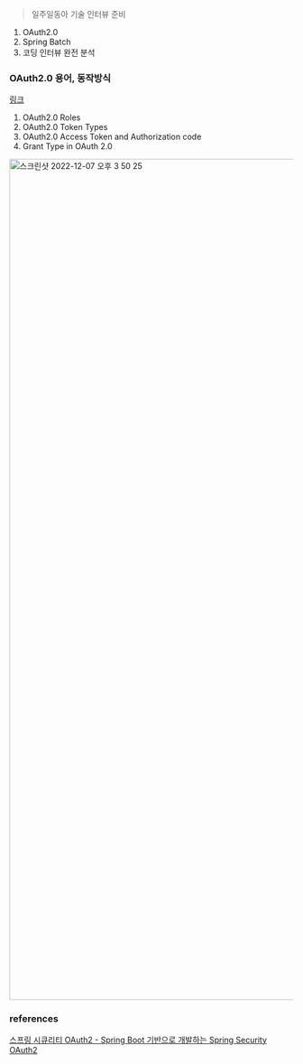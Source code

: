 > 일주일동아 기술 인터뷰 준비

1. OAuth2.0 
2. Spring Batch
3. 코딩 인터뷰 완전 분석

### OAuth2.0 용어, 동작방식

[링크](https://m0o0o0o.github.io/oauth2.0/2022/12/04/OAuth2.0_init.html)

1. OAuth2.0 Roles
2. OAuth2.0 Token Types
3. OAuth2.0 Access Token and Authorization code
4. Grant Type in OAuth 2.0

<img width="1490" alt="스크린샷 2022-12-07 오후 3 50 25" src="https://user-images.githubusercontent.com/68809337/206108777-1f36f4a8-8bfa-4e4b-a119-004db901104e.png">

### references
[스프링 시큐리티 OAuth2 - Spring Boot 기반으로 개발하는 Spring Security OAuth2](https://www.inflearn.com/course/정수원-스프링-시큐리티/dashboard)
